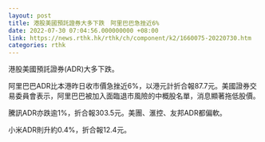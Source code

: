 ```yaml
---
layout: post
title: 港股美國預託證券大多下跌　阿里巴巴急挫近6%
date: 2022-07-30 07:04:56.000000000 +08:00
link: https://news.rthk.hk/rthk/ch/component/k2/1660075-20220730.htm
categories: rthk
---
```


港股美國預託證券(ADR)大多下跌。

阿里巴巴ADR比本港昨日收市價急挫近6%，以港元計折合報87.7元。美國證券交易委員會表示，阿里巴巴被加入面臨退市風險的中概股名單，消息顯著拖低股價。

騰訊ADR亦跌逾1%，折合報303.5元。美團、滙控、友邦ADR都偏軟。

小米ADR則升約0.4%，折合報12.4元。
